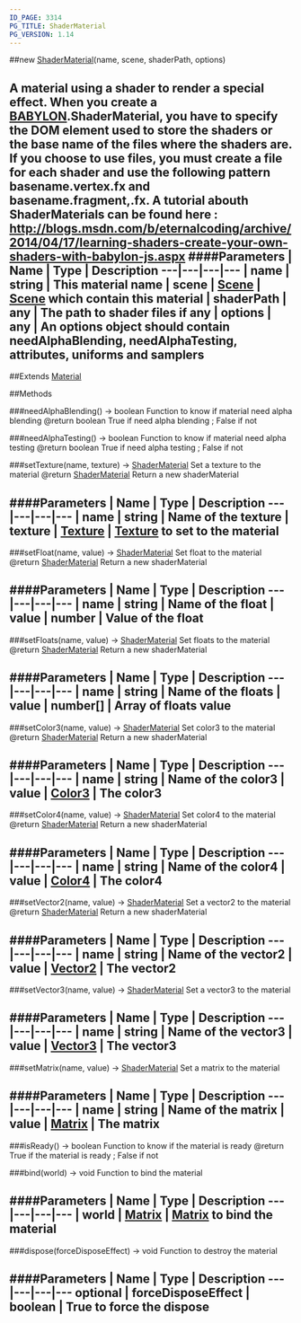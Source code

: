 ```yaml
---
ID_PAGE: 3314
PG_TITLE: ShaderMaterial
PG_VERSION: 1.14
---
```

##new [ShaderMaterial](page.php?p=3314)(name, scene, shaderPath, options)

A material using a shader to render a special effect. When you create a [BABYLON](page.php?p=3243).ShaderMaterial, you have to
specify the DOM element used to store the shaders or the base name of the files where the shaders are.
If you choose to use files, you must create a file for each shader and use the following pattern basename.vertex.fx and basename.fragment,.fx.
A tutorial abouth ShaderMaterials can be found here : http://blogs.msdn.com/b/eternalcoding/archive/2014/04/17/learning-shaders-create-your-own-shaders-with-babylon-js.aspx
####Parameters
 | Name | Type | Description
---|---|---|---
 | name | string | This material name
 | scene | [Scene](page.php?p=3274) | [Scene](page.php?p=3274) which contain this material
 | shaderPath | any | The path to shader files if any
 | options | any | An options object should contain needAlphaBlending, needAlphaTesting, attributes, uniforms and samplers
---

##Extends [Material](page.php?p=3312)


##Methods

###needAlphaBlending() &rarr; boolean
Function to know if material need alpha blending
@return boolean True if need alpha blending ; False if not


###needAlphaTesting() &rarr; boolean
Function to know if material need alpha testing
@return boolean True if need alpha testing ; False if not


###setTexture(name, texture) &rarr; [ShaderMaterial](page.php?p=3314)
Set a texture to the material
@return [ShaderMaterial](page.php?p=3314) Return a new shaderMaterial

####Parameters
 | Name | Type | Description
---|---|---|---
 | name | string | Name of the texture
 | texture | [Texture](page.php?p=3319) | [Texture](page.php?p=3319) to set to the material
---

###setFloat(name, value) &rarr; [ShaderMaterial](page.php?p=3314)
Set float to the material
@return [ShaderMaterial](page.php?p=3314) Return a new shaderMaterial

####Parameters
 | Name | Type | Description
---|---|---|---
 | name | string | Name of the float
 | value | number | Value of the float
---

###setFloats(name, value) &rarr; [ShaderMaterial](page.php?p=3314)
Set floats to the material
@return [ShaderMaterial](page.php?p=3314) Return a new shaderMaterial

####Parameters
 | Name | Type | Description
---|---|---|---
 | name | string | Name of the floats
 | value | number[] | Array of floats value
---

###setColor3(name, value) &rarr; [ShaderMaterial](page.php?p=3314)
Set color3 to the material
@return [ShaderMaterial](page.php?p=3314) Return a new shaderMaterial

####Parameters
 | Name | Type | Description
---|---|---|---
 | name | string | Name of the color3
 | value | [Color3](page.php?p=3324) | The color3
---

###setColor4(name, value) &rarr; [ShaderMaterial](page.php?p=3314)
Set color4 to the material
@return [ShaderMaterial](page.php?p=3314) Return a new shaderMaterial

####Parameters
 | Name | Type | Description
---|---|---|---
 | name | string | Name of the color4
 | value | [Color4](page.php?p=3325) | The color4
---

###setVector2(name, value) &rarr; [ShaderMaterial](page.php?p=3314)
Set a vector2 to the material
@return [ShaderMaterial](page.php?p=3314) Return a new shaderMaterial

####Parameters
 | Name | Type | Description
---|---|---|---
 | name | string | Name of the vector2
 | value | [Vector2](page.php?p=3326) | The vector2
---

###setVector3(name, value) &rarr; [ShaderMaterial](page.php?p=3314)
Set a vector3 to the material

####Parameters
 | Name | Type | Description
---|---|---|---
 | name | string | Name of the vector3
 | value | [Vector3](page.php?p=3327) | The vector3
---

###setMatrix(name, value) &rarr; [ShaderMaterial](page.php?p=3314)
Set a matrix to the material

####Parameters
 | Name | Type | Description
---|---|---|---
 | name | string | Name of the matrix
 | value | [Matrix](page.php?p=3329) | The matrix
---

###isReady() &rarr; boolean
Function to know if the material is ready
@return True if the material is ready ; False if not


###bind(world) &rarr; void
Function to bind the material

####Parameters
 | Name | Type | Description
---|---|---|---
 | world | [Matrix](page.php?p=3329) | [Matrix](page.php?p=3329) to bind the material
---

###dispose(forceDisposeEffect) &rarr; void
Function to destroy the material

####Parameters
 | Name | Type | Description
---|---|---|---
optional | forceDisposeEffect | boolean | True to force the dispose
---

